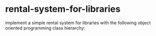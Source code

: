 # rental-system-for-libraries
implement a simple rental system for libraries with the following object oriented programming class hierarchy:
